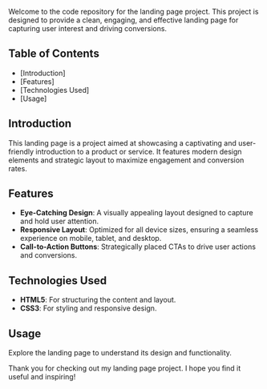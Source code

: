 Welcome to the code repository for the landing page project. This project is designed to provide a clean, engaging, and effective landing page for capturing user interest and driving conversions.

## Table of Contents

- [Introduction]
- [Features]
- [Technologies Used]
- [Usage]
## Introduction

This landing page is a project aimed at showcasing a captivating and user-friendly introduction to a product or service. It features modern design elements and strategic layout to maximize engagement and conversion rates.

## Features

- **Eye-Catching Design**: A visually appealing layout designed to capture and hold user attention.
- **Responsive Layout**: Optimized for all device sizes, ensuring a seamless experience on mobile, tablet, and desktop.
- **Call-to-Action Buttons**: Strategically placed CTAs to drive user actions and conversions.

## Technologies Used

- **HTML5**: For structuring the content and layout.
- **CSS3**: For styling and responsive design.

## Usage

Explore the landing page to understand its design and functionality.

Thank you for checking out my landing page project. I hope you find it useful and inspiring!
